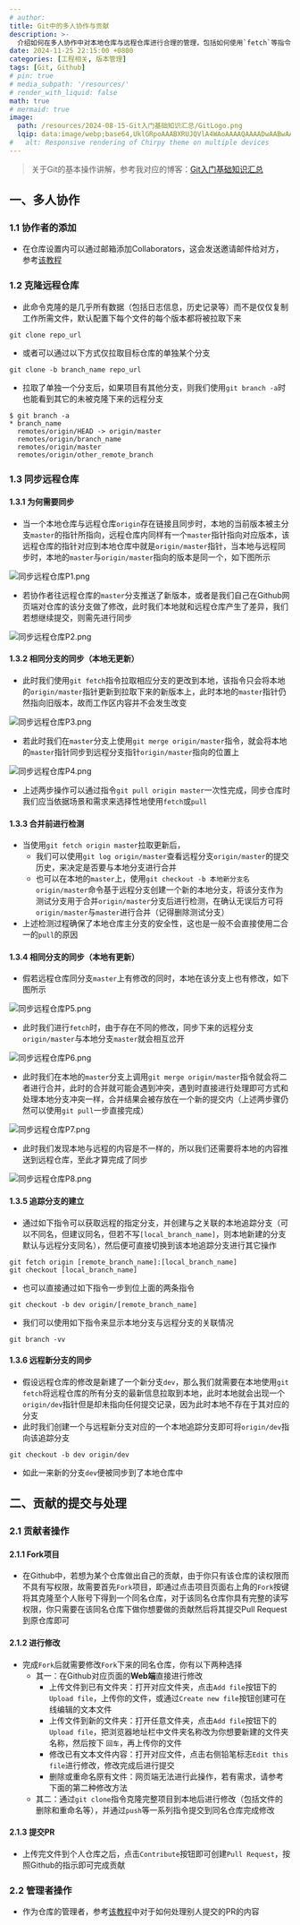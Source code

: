 ```yaml
---
# author:
title: Git中的多人协作与贡献
description: >-
  介绍如何在多人协作中对本地仓库与远程仓库进行合理的管理，包括如何使用`fetch`等指令、如何提交与处理PR等
date: 2024-11-25 22:15:00 +0800
categories: [工程相关, 版本管理]
tags: [Git, Github]
# pin: true
# media_subpath: '/resources/'
# render_with_liquid: false
math: true
# mermaid: true
image:
  path: /resources/2024-08-15-Git入门基础知识汇总/GitLogo.png
  lqip: data:image/webp;base64,UklGRpoAAABXRUJQVlA4WAoAAAAQAAAADwAABwAAQUxQSDIAAAARL0AmbZurmr57yyIiqE8oiG0bejIYEQTgqiDA9vqnsUSI6H+oAERp2HZ65qP/VIAWAFZQOCBCAAAA8AEAnQEqEAAIAAVAfCWkAALp8sF8rgRgAP7o9FDvMCkMde9PK7euH5M1m6VWoDXf2FkP3BqV0ZYbO6NA/VFIAAAA
#   alt: Responsive rendering of Chirpy theme on multiple devices
---
```


>关于Git的基本操作讲解，参考我对应的博客：[Git入门基础知识汇总](https://whythz.github.io/posts/Git%E5%85%A5%E9%97%A8%E5%9F%BA%E7%A1%80%E7%9F%A5%E8%AF%86%E6%B1%87%E6%80%BB/)

## 一、多人协作

### 1.1 协作者的添加
- 在仓库设置内可以通过邮箱添加Collaborators，这会发送邀请邮件给对方，参考[该教程](https://zhuanlan.zhihu.com/p/519343836)

### 1.2 克隆远程仓库
- 此命令克隆的是几乎所有数据（包括日志信息，历史记录等）而不是仅仅复制工作所需文件，默认配置下每个文件的每个版本都将被拉取下来

```
git clone repo_url
```

- 或者可以通过以下方式仅拉取目标仓库的单独某个分支

```
git clone -b branch_name repo_url
```

- 拉取了单独一个分支后，如果项目有其他分支，则我们使用`git branch -a`时也能看到其它的未被克隆下来的远程分支

```
$ git branch -a
* branch_name
  remotes/origin/HEAD -> origin/master
  remotes/origin/branch_name
  remotes/origin/master
  remotes/origin/other_remote_branch
```

### 1.3 同步远程仓库

#### 1.3.1 为何需要同步
- 当一个本地仓库与远程仓库`origin`存在链接且同步时，本地的当前版本被主分支`master`的指针所指向，远程仓库内同样有一个`master`指针指向对应版本，该远程仓库的指针对应到本地仓库中就是`origin/master`指针，当本地与远程同步时，本地的`master`与`origin/master`指向的版本是同一个，如下图所示

![同步远程仓库P1.png](/resources/2024-11-25-Git中的多人协作与贡献/同步远程仓库P1.png)

- 若协作者往远程仓库的`master`分支推送了新版本，或者是我们自己在Github网页端对仓库的该分支做了修改，此时我们本地就和远程仓库产生了差异，我们若想继续提交，则需先进行同步

![同步远程仓库P2.png](/resources/2024-11-25-Git中的多人协作与贡献/同步远程仓库P2.png)

#### 1.3.2 相同分支的同步（本地无更新）
- 此时我们使用`git fetch`指令拉取相应分支的更改到本地，该指令只会将本地的`origin/master`指针更新到拉取下来的新版本上，此时本地的`master`指针仍然指向旧版本，故而工作区内容并不会发生改变

![同步远程仓库P3.png](/resources/2024-11-25-Git中的多人协作与贡献/同步远程仓库P3.png)

- 若此时我们在`master`分支上使用`git merge origin/master`指令，就会将本地的`master`指针同步到远程分支指针`origin/master`指向的位置上

![同步远程仓库P4.png](/resources/2024-11-25-Git中的多人协作与贡献/同步远程仓库P4.png)

- 上述两步操作可以通过指令`git pull origin master`一次性完成，同步仓库时我们应当依据场景和需求来选择性地使用`fetch`或`pull`

#### 1.3.3 合并前进行检测
- 当使用`git fetch origin master`拉取更新后，
	- 我们可以使用`git log origin/master`查看远程分支`origin/master`的提交历史，来决定是否要与本地分支进行合并
	- 也可以在本地的`master`上，使用`git checkout -b 本地新分支名 origin/master`命令基于远程分支创建一个新的本地分支，将该分支作为测试分支用于合并`origin/master`分支后进行检测，在确认无误后方可将`origin/master`与`master`进行合并（记得删除测试分支）
- 上述检测过程确保了本地仓库主分支的安全性，这也是一般不会直接使用二合一的`pull`的原因

#### 1.3.4 相同分支的同步（本地有更新）
- 假若远程仓库同分支`master`上有修改的同时，本地在该分支上也有修改，如下图所示

![同步远程仓库P5.png](/resources/2024-11-25-Git中的多人协作与贡献/同步远程仓库P5.png)

- 此时我们进行`fetch`时，由于存在不同的修改，同步下来的远程分支`origin/master`与本地分支`master`就会相互岔开

![同步远程仓库P6.png](/resources/2024-11-25-Git中的多人协作与贡献/同步远程仓库P6.png)

- 此时我们在本地的`master`分支上调用`git merge origin/master`指令就会将二者进行合并，此时的合并就可能会遇到冲突，遇到时直接进行处理即可方式和处理本地分支冲突一样，合并结果会被存放在一个新的提交内（上述两步骤仍然可以使用`git pull`一步直接完成）

![同步远程仓库P7.png](/resources/2024-11-25-Git中的多人协作与贡献/同步远程仓库P7.png)

- 此时我们发现本地与远程的内容是不一样的，所以我们还需要将本地的内容推送到远程仓库，至此才算完成了同步

![同步远程仓库P8.png](/resources/2024-11-25-Git中的多人协作与贡献/同步远程仓库P8.png)

#### 1.3.5 追踪分支的建立
- 通过如下指令可以获取远程的指定分支，并创建与之关联的本地追踪分支（可以不同名，但建议同名，但若不写`[local_branch_name]`，则本地新建的分支默认与远程分支同名），然后便可直接切换到该本地追踪分支进行其它操作

```
git fetch origin [remote_branch_name]:[local_branch_name]   
git checkout [local_branch_name]
```

- 也可以直接通过如下指令一步到位上面的两条指令

```
git checkout -b dev origin/[remote_branch_name]
```

- 我们可以使用如下指令来显示本地分支与远程分支的关联情况

```
git branch -vv
```

#### 1.3.6 远程新分支的同步
- 假设远程仓库的修改是新建了一个新分支`dev`，那么我们就需要在本地使用`git fetch`将远程仓库的所有分支的最新信息拉取到本地，此时本地就会出现一个`origin/dev`指针但是却未指向任何提交记录，因为此时本地不存在于其对应的分支
- 此时我们创建一个与远程新分支对应的一个本地追踪分支即可将`origin/dev`指向该追踪分支

```
git checkout -b dev origin/dev
```

- 如此一来新的分支`dev`便被同步到了本地仓库中

## 二、贡献的提交与处理

### 2.1 贡献者操作

#### 2.1.1 Fork项目
- 在Github中，若想为某个仓库做出自己的贡献，由于你只有该仓库的读权限而不具有写权限，故需要首先`Fork`项目，即通过点击项目页面右上角的`Fork`按键将其克隆至个人账号下得到一个同名仓库，对于该同名仓库你具有完整的读写权限，你只需要在该同名仓库下做你想要做的贡献然后将其提交Pull Request到原仓库即可

#### 2.1.2 进行修改
- 完成`Fork`后就需要修改`Fork`下来的同名仓库，你有以下两种选择
	- 其一：在Github对应页面的**Web端**直接进行修改
		- 上传文件到已有文件夹：打开对应文件夹，点击`Add file`按钮下的`Upload file`，上传你的文件，或通过`Create new file`按钮创建可在线编辑的文本文件
		- 上传文件到新的文件夹：打开任意文件夹，点击`Add file`按钮下的`Upload file`，把浏览器地址栏中文件夹名称改为你想要新建的文件夹名称，然后按下 `回车`，再上传你的文件
		- 修改已有文本文件内容：打开对应文件，点击右侧铅笔标志`Edit this file`进行修改，修改完成后进行提交
		- 删除或重命名原有文件：网页端无法进行此操作，若有需求，请参考下面的第二种修改方法
	- 其二：通过`git clone`指令克隆完整项目到本地后进行修改（包括文件的删除和重命名等），并通过`push`等一系列指令提交到同名仓库完成修改

#### 2.1.3 提交PR
- 上传完文件到个人仓库之后，点击`Contribute`按钮即可创建`Pull Request`，按照Github的指示即可完成贡献

### 2.2 管理者操作
- 作为仓库的管理者，参考[该教程](https://www.bilibili.com/video/BV1p7411d7Fv/?share_source=copy_web&vd_source=5ef86699cafaaf10c5dc362759c73a7d)中对于如何处理别人提交的PR的内容